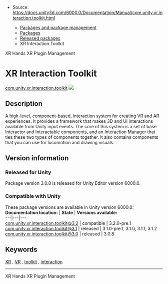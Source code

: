 * Source: https://docs.unity3d.com/6000.0/Documentation/Manual/com.unity.xr.interaction.toolkit.html

  * [Packages and package management](https://docs.unity3d.com/6000.0/Documentation/Manual/PackagesList.html)
  * [Packages](https://docs.unity3d.com/6000.0/Documentation/Manual/Packages-all.html)
  * [Released packages](https://docs.unity3d.com/6000.0/Documentation/Manual/pack-safe.html)
  * XR Interaction Toolkit 


[](https://docs.unity3d.com/6000.0/Documentation/Manual/com.unity.xr.hands.html)
XR Hands 
[](https://docs.unity3d.com/6000.0/Documentation/Manual/com.unity.xr.management.html)
XR Plugin Management 
# XR Interaction Toolkit
[com.unity.xr.interaction.toolkit](https://docs.unity3d.com/Packages/com.unity.xr.interaction.toolkit@3.1/manual/index.html) ![](https://docs.unity3d.com/6000.0/Documentation/uploads/Main/iconRel.png)
## Description
A high-level, component-based, interaction system for creating VR and AR experiences. It provides a framework that makes 3D and UI interactions available from Unity input events. The core of this system is a set of base Interactor and Interactable components, and an Interaction Manager that ties these two types of components together. It also contains components that you can use for locomotion and drawing visuals. 
## Version information
### Released for Unity
Package version 3.0.8 is released for Unity Editor version 6000.0.
### Compatible with Unity
These package versions are available in Unity version 6000.0:
**Documentation location:** | **State** | **Versions available:**  
---|---|---  
[com.unity.xr.interaction.toolkit@3.2](https://docs.unity3d.com/Packages/com.unity.xr.interaction.toolkit@3.2/manual/index.html) | compatible | 3.2.0-pre.1  
[com.unity.xr.interaction.toolkit@3.1](https://docs.unity3d.com/Packages/com.unity.xr.interaction.toolkit@3.1/manual/index.html) | released | 3.1.0-pre.1, 3.1.0, 3.1.1, 3.1.2  
[com.unity.xr.interaction.toolkit@3.0](https://docs.unity3d.com/Packages/com.unity.xr.interaction.toolkit@3.0/manual/index.html) | released | 3.0.8  
## Keywords
[XR](https://docs.unity3d.com/6000.0/Documentation/Manual/pack-keys.html#XR) , [VR](https://docs.unity3d.com/6000.0/Documentation/Manual/pack-keys.html#VR) , [toolkit](https://docs.unity3d.com/6000.0/Documentation/Manual/pack-keys.html#toolkit) , [interaction](https://docs.unity3d.com/6000.0/Documentation/Manual/pack-keys.html#interaction)
* * *
[](https://docs.unity3d.com/6000.0/Documentation/Manual/com.unity.xr.hands.html)
XR Hands 
[](https://docs.unity3d.com/6000.0/Documentation/Manual/com.unity.xr.management.html)
XR Plugin Management 
